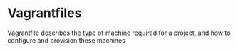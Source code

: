 # Vagrantfiles
Vagrantfile describes the type of machine required for a project, and how to configure and provision these machines
